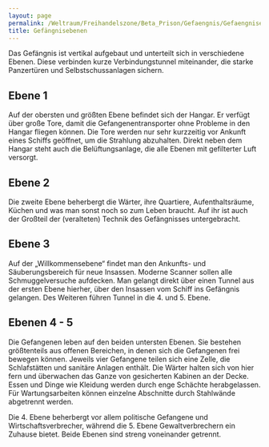 ```yaml
---
layout: page
permalink: /Weltraum/Freihandelszone/Beta_Prison/Gefaengnis/Gefaengnisebenen
title: Gefängnisebenen
---
```




Das Gefängnis ist vertikal aufgebaut und unterteilt sich in verschiedene Ebenen. Diese verbinden kurze Verbindungstunnel miteinander, die starke Panzertüren und Selbstschussanlagen sichern.

## Ebene 1

Auf der obersten und größten Ebene befindet sich der Hangar. Er verfügt über große Tore, damit die Gefangenentransporter ohne Probleme in den Hangar fliegen können. Die Tore werden nur sehr kurzzeitig vor Ankunft eines Schiffs geöffnet, um die Strahlung abzuhalten. Direkt neben dem Hangar steht auch die Belüftungsanlage, die alle Ebenen mit gefilterter Luft versorgt.

## Ebene 2

Die zweite Ebene beherbergt die Wärter, ihre Quartiere, Aufenthaltsräume, Küchen und was man sonst noch so zum Leben braucht. Auf ihr ist auch der Großteil der (veralteten) Technik des Gefängnisses untergebracht.

## Ebene 3

Auf der „Willkommensebene“ findet man den Ankunfts- und Säuberungsbereich für neue Insassen. Moderne Scanner sollen alle Schmuggelversuche aufdecken. Man gelangt direkt über einen Tunnel aus der ersten Ebene hierher, über den Insassen vom Schiff ins Gefängnis gelangen. Des Weiteren führen Tunnel in die 4. und 5. Ebene.

## Ebenen 4 - 5

Die Gefangenen leben auf den beiden untersten Ebenen. Sie bestehen größtenteils aus offenen Bereichen, in denen sich die Gefangenen frei bewegen können. Jeweils vier Gefangene teilen sich eine Zelle, die Schlafstätten und sanitäre Anlagen enthält. Die Wärter halten sich von hier fern und überwachen das Ganze von gesicherten Kabinen an der Decke. Essen und Dinge wie Kleidung werden durch enge Schächte herabgelassen. Für Wartungsarbeiten können einzelne Abschnitte durch Stahlwände abgetrennt werden.

Die 4. Ebene beherbergt vor allem politische Gefangene und Wirtschaftsverbrecher, während die 5. Ebene Gewaltverbrechern ein Zuhause bietet. Beide Ebenen sind streng voneinander getrennt.
